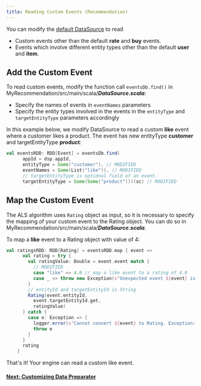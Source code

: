 ```yaml
---
title: Reading Custom Events (Recommendation)
---
```


You can modify the [default DataSource](dase.html#data) to read

- Custom events other than the default **rate** and **buy** events.
- Events which involve different entity types other than the default **user** and **item**.


## Add the Custom Event
To read custom events, modify the function call `eventsDb.find()` in MyRecommendation/src/main/scala/***DataSource.scala***:

- Specify the names of events in `eventNames` parameters
- Specify the entity types involved in the events in the `entityType` and `targetEntityType` parameters accordingly

In this example below, we modify DataSource to read a custom **like** event where a customer likes a product. The event has new entityType **customer** and targetEntityType **product**:

```scala
val eventsRDD: RDD[Event] = eventsDb.find(
      appId = dsp.appId,
      entityType = Some("customer"), // MODIFIED
      eventNames = Some(List("like")), // MODIFIED
      // targetEntityType is optional field of an event.
      targetEntityType = Some(Some("product")))(sc) // MODIFIED
```

## Map the Custom Event

The ALS algorithm uses `Rating` object as input, so it is necessary to specify the mapping of your custom event to the Rating object. You can do so in MyRecommendation/src/main/scala/***DataSource.scala***.

To map a **like** event to a Rating object with value of 4:

```scala
val ratingsRDD: RDD[Rating] = eventsRDD.map { event =>
      val rating = try {
        val ratingValue: Double = event.event match {
          // MODIFIED
          case "like" => 4.0 // map a like event to a rating of 4.0
          case _ => throw new Exception(s"Unexpected event ${event} is read.")
        }
        // entityId and targetEntityId is String
        Rating(event.entityId,
          event.targetEntityId.get,
          ratingValue)
      } catch {
        case e: Exception => {
          logger.error(s"Cannot convert ${event} to Rating. Exception: ${e}.")
          throw e
        }
      }
      rating
    }
```

That's it! Your engine can read a custom like event.


#### [Next: Customizing Data Preparator](customize-data-prep.html)

